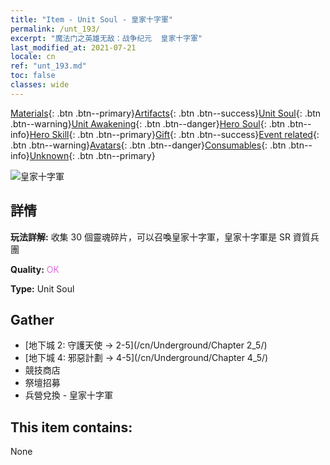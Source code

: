 ```yaml
---
title: "Item - Unit Soul - 皇家十字軍"
permalink: /unt_193/
excerpt: "魔法门之英雄无敌：战争纪元  皇家十字軍"
last_modified_at: 2021-07-21
locale: cn
ref: "unt_193.md"
toc: false
classes: wide
---
```

 [Materials](/ItemsCN/){: .btn .btn--primary}[Artifacts](/ItemsCN/Artifacts/){: .btn .btn--success}[Unit Soul](/ItemsCN/UnitSoul/){: .btn .btn--warning}[Unit Awakening](/ItemsCN/UnitAwakening/){: .btn .btn--danger}[Hero Soul](/ItemsCN/HeroSoul/){: .btn .btn--info}[Hero Skill](/ItemsCN/HeroSkill/){: .btn .btn--primary}[Gift](/ItemsCN/Gift/){: .btn .btn--success}[Event related](/ItemsCN/Events/){: .btn .btn--warning}[Avatars](/ItemsCN/Avatars/){: .btn .btn--danger}[Consumables](/ItemsCN/Consumables/){: .btn .btn--info}[Unknown](/ItemsCN/Unknown/){: .btn .btn--primary}

 ![皇家十字軍](/images/u/ti_shizijun.jpg)

## 詳情
 **玩法詳解:** 收集 30 個靈魂碎片，可以召喚皇家十字軍，皇家十字軍是 SR 資質兵團

 **Quality:** <span style="color: #DA70D6">OK</span>

 **Type:** Unit Soul

## Gather

*    [地下城 2: 守護天使 -> 2-5](/cn/Underground/Chapter 2_5/) 
*    [地下城 4: 邪惡計劃 -> 4-5](/cn/Underground/Chapter 4_5/) 
*    競技商店 
*    祭壇招募 
*    兵營兌換 - 皇家十字軍 

## This item contains:

  None

